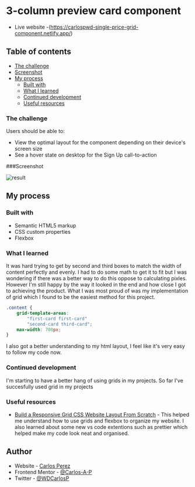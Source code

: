 # 3-column preview card component

- Live website -(https://carlospwd-single-price-grid-component.netlify.app/)

## Table of contents

- [The challenge](#the-challenge)
- [Screenshot](#screenshot)
- [My process](#my-process)
  - [Built with](#built-with)
  - [What I learned](#what-i-learned)
  - [Continued development](#continued-development)
  - [Useful resources](#useful-resources)

### The challenge

Users should be able to:

- View the optimal layout for the component depending on their device's screen size
- See a hover state on desktop for the Sign Up call-to-action

###Screenshot

![result](https://user-images.githubusercontent.com/85038929/125145942-6eb75b00-e0d8-11eb-9f62-2f9a90875f6a.JPG)

## My process

### Built with

- Semantic HTML5 markup
- CSS custom properties
- Flexbox

### What I learned

It was hard trying to get by second and third boxes to match the width of content perfectly and evenly. I had to do some math to get it to fit but I was wondering if there was a better way to do this oppose to calculating pixles. However I'm still happy by the way it looked in the end and how close I got to achieving the product. What I was most proud of was my implementation of grid which I found to be the easiest method for this project.

```css
.content {
	grid-template-areas:
		"first-card first-card"
		"second-card third-card";
	max-width: 700px;
}
```

I also got a better understanding to my html layout, I feel like it's very easy to follow my code now.

### Continued development

I'm starting to have a better hang of using grids in my projects. So far I've succesfully used grid in my projects

### Useful resources

- [Build a Responsive Grid CSS Website Layout From Scratch](https://www.youtube.com/watch?v=moBhzSC455o&ab_channel=TraversyMedia) - This helped me understand how to use grids and flexbox to organize my website. I also learned about some new vs code extentions such as prettier which helped make my code look neat and organised.

## Author

- Website - [Carlos Perez](https://www.site.com)
- Frontend Mentor - [@Carlos-A-P](https://www.frontendmentor.io/profile/yourusername)
- Twitter - [@WDCarlosP](https://www.twitter.com/WDCarlosP)
